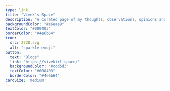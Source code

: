 ```yaml
---
type: link
title: "Vivek's Space"
description: "A curated page of my thoughts, observations, opinions and more."
backgroundColor: "#e6eae9"
textColor: "#000403"
borderColor: "#4e6b64"
icon: 
  src: 2728.svg
  alt: "sparkle emoji"
button: 
  text: "Blogs"
  link: "https://vivekirl.space/"
  backgroundColor: "#ccd5d3"
  textColor: "#000403"
  borderColor: "#4e6b64"
cardSize: 'medium'
---
```

